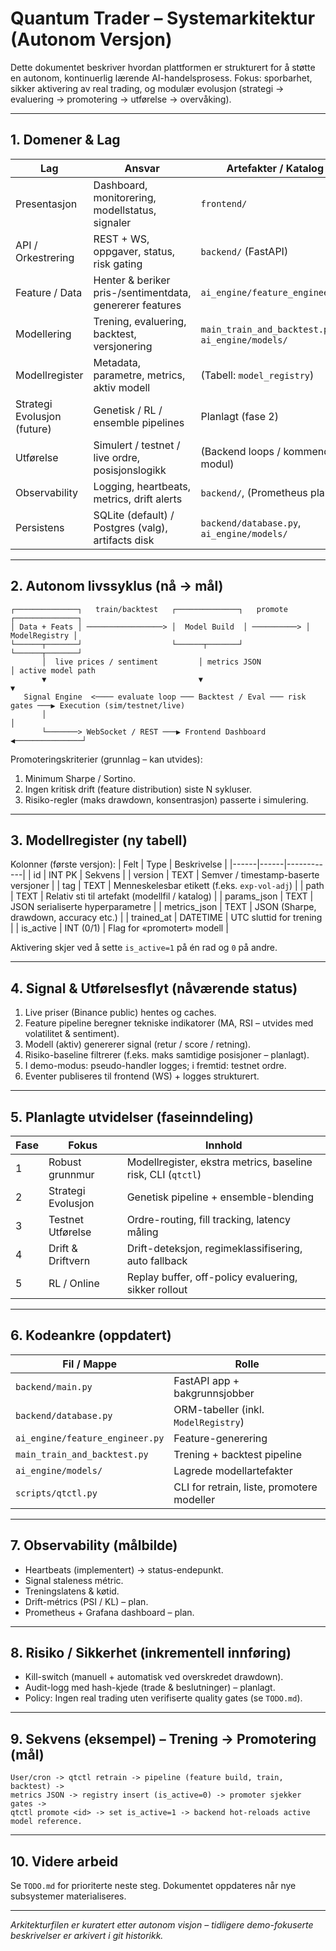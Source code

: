 ﻿# Quantum Trader – Systemarkitektur (Autonom Versjon)

Dette dokumentet beskriver hvordan plattformen er strukturert for å støtte en autonom, kontinuerlig lærende AI-handelsprosess. Fokus: sporbarhet, sikker aktivering av real trading, og modulær evolusjon (strategi → evaluering → promotering → utførelse → overvåking).

---

## 1. Domener & Lag

| Lag | Ansvar | Artefakter / Katalog |
|-----|--------|----------------------|
| Presentasjon | Dashboard, monitorering, modellstatus, signaler | `frontend/` |
| API / Orkestrering | REST + WS, oppgaver, status, risk gating | `backend/` (FastAPI) |
| Feature / Data | Henter & beriker pris-/sentimentdata, genererer features | `ai_engine/feature_engineer.py` |
| Modellering | Trening, evaluering, backtest, versjonering | `main_train_and_backtest.py`, `ai_engine/models/` |
| Modellregister | Metadata, parametre, metrics, aktiv modell | (Tabell: `model_registry`) |
| Strategi Evolusjon (future) | Genetisk / RL / ensemble pipelines | Planlagt (fase 2) |
| Utførelse | Simulert / testnet / live ordre, posisjonslogikk | (Backend loops / kommende modul) |
| Observability | Logging, heartbeats, metrics, drift alerts | `backend/`, (Prometheus plan) |
| Persistens | SQLite (default) / Postgres (valg), artifacts disk | `backend/database.py`, `ai_engine/models/` |

---

## 2. Autonom livssyklus (nå → mål)

```text
┌──────────────┐   train/backtest   ┌──────────────┐   promote   ┌──────────────┐
│ Data + Feats │ ─────────────────> │  Model Build  │ ──────────> │ ModelRegistry │
└──────┬───────┘                    └──────┬───────┘             └──────┬───────┘
       │  live prices / sentiment         │ metrics JSON                 │ active model path
       ▼                                  ▼                             ▼
   Signal Engine  <──── evaluate loop ─── Backtest / Eval ─── risk gates ───▶ Execution (sim/testnet/live)
       │                                                                   │
       └───────> WebSocket / REST ───▶ Frontend Dashboard  ◀───────────────┘
```

Promoteringskriterier (grunnlag – kan utvides):
1. Minimum Sharpe / Sortino.
2. Ingen kritisk drift (feature distribution) siste N sykluser.
3. Risiko-regler (maks drawdown, konsentrasjon) passerte i simulering.

---

## 3. Modellregister (ny tabell)
Kolonner (første versjon):
| Felt | Type | Beskrivelse |
|------|------|------------|
| id | INT PK | Sekvens |
| version | TEXT | Semver / timestamp-baserte versjoner |
| tag | TEXT | Menneskelesbar etikett (f.eks. `exp-vol-adj`) |
| path | TEXT | Relativ sti til artefakt (modellfil / katalog) |
| params_json | TEXT | JSON serialiserte hyperparametre |
| metrics_json | TEXT | JSON (Sharpe, drawdown, accuracy etc.) |
| trained_at | DATETIME | UTC sluttid for trening |
| is_active | INT (0/1) | Flag for «promotert» modell |

Aktivering skjer ved å sette `is_active=1` på én rad og `0` på andre.

---

## 4. Signal & Utførelsesflyt (nåværende status)
1. Live priser (Binance public) hentes og caches.
2. Feature pipeline beregner tekniske indikatorer (MA, RSI – utvides med volatilitet & sentiment).
3. Modell (aktiv) genererer signal (retur / score / retning).
4. Risiko-baseline filtrerer (f.eks. maks samtidige posisjoner – planlagt).
5. I demo-modus: pseudo-handler logges; i fremtid: testnet ordre.
6. Eventer publiseres til frontend (WS) + logges strukturert.

---

## 5. Planlagte utvidelser (faseinndeling)
| Fase | Fokus | Innhold |
|------|-------|---------|
| 1 | Robust grunnmur | Modellregister, ekstra metrics, baseline risk, CLI (`qtctl`) |
| 2 | Strategi Evolusjon | Genetisk pipeline + ensemble-blending |
| 3 | Testnet Utførelse | Ordre-routing, fill tracking, latency måling |
| 4 | Drift & Driftvern | Drift-deteksjon, regimeklassifisering, auto fallback |
| 5 | RL / Online | Replay buffer, off-policy evaluering, sikker rollout |

---

## 6. Kodeankre (oppdatert)
| Fil / Mappe | Rolle |
|-------------|-------|
| `backend/main.py` | FastAPI app + bakgrunnsjobber |
| `backend/database.py` | ORM-tabeller (inkl. `ModelRegistry`) |
| `ai_engine/feature_engineer.py` | Feature-generering |
| `main_train_and_backtest.py` | Trening + backtest pipeline |
| `ai_engine/models/` | Lagrede modellartefakter |
| `scripts/qtctl.py` | CLI for retrain, liste, promotere modeller |

---

## 7. Observability (målbilde)
- Heartbeats (implementert) → status-endepunkt.
- Signal staleness métric.
- Treningslatens & køtid.
- Drift-métrics (PSI / KL) – plan.
- Prometheus + Grafana dashboard – plan.

---

## 8. Risiko / Sikkerhet (inkrementell innføring)
- Kill-switch (manuell + automatisk ved overskredet drawdown).
- Audit-logg med hash-kjede (trade & beslutninger) – planlagt.
- Policy: Ingen real trading uten verifiserte quality gates (se `TODO.md`).

---

## 9. Sekvens (eksempel) – Trening → Promotering (mål)
```text
User/cron -> qtctl retrain -> pipeline (feature build, train, backtest) ->
metrics JSON -> registry insert (is_active=0) -> promoter sjekker gates ->
qtctl promote <id> -> set is_active=1 -> backend hot-reloads active model reference.
```

---

## 10. Videre arbeid
Se `TODO.md` for prioriterte neste steg. Dokumentet oppdateres når nye subsystemer materialiseres.

---

_Arkitekturfilen er kuratert etter autonom visjon – tidligere demo-fokuserte beskrivelser er arkivert i git historikk._
